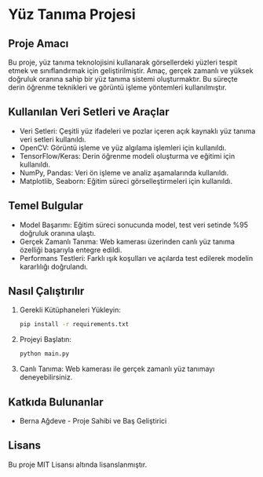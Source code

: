 
# Yüz Tanıma Projesi

## Proje Amacı
Bu proje, yüz tanıma teknolojisini kullanarak görsellerdeki yüzleri tespit etmek ve sınıflandırmak için geliştirilmiştir. Amaç, gerçek zamanlı ve yüksek doğruluk oranına sahip bir yüz tanıma sistemi oluşturmaktır. Bu süreçte derin öğrenme teknikleri ve görüntü işleme yöntemleri kullanılmıştır.

## Kullanılan Veri Setleri ve Araçlar
- Veri Setleri: Çeşitli yüz ifadeleri ve pozlar içeren açık kaynaklı yüz tanıma veri setleri kullanıldı.
- OpenCV: Görüntü işleme ve yüz algılama işlemleri için kullanıldı.
- TensorFlow/Keras: Derin öğrenme modeli oluşturma ve eğitimi için kullanıldı.
- NumPy, Pandas: Veri ön işleme ve analiz aşamalarında kullanıldı.
- Matplotlib, Seaborn: Eğitim süreci görselleştirmeleri için kullanıldı.

## Temel Bulgular
- Model Başarımı: Eğitim süreci sonucunda model, test veri setinde %95 doğruluk oranına ulaştı.
- Gerçek Zamanlı Tanıma: Web kamerası üzerinden canlı yüz tanıma özelliği başarıyla entegre edildi.
- Performans Testleri: Farklı ışık koşulları ve açılarda test edilerek modelin kararlılığı doğrulandı.

## Nasıl Çalıştırılır
1. Gerekli Kütüphaneleri Yükleyin:  
   ```bash
   pip install -r requirements.txt
   ```
2. Projeyi Başlatın:  
   ```bash
   python main.py
   ```
3. Canlı Tanıma: Web kamerası ile gerçek zamanlı yüz tanımayı deneyebilirsiniz.

## Katkıda Bulunanlar
- Berna Ağdeve - Proje Sahibi ve Baş Geliştirici

## Lisans
Bu proje MIT Lisansı altında lisanslanmıştır.
